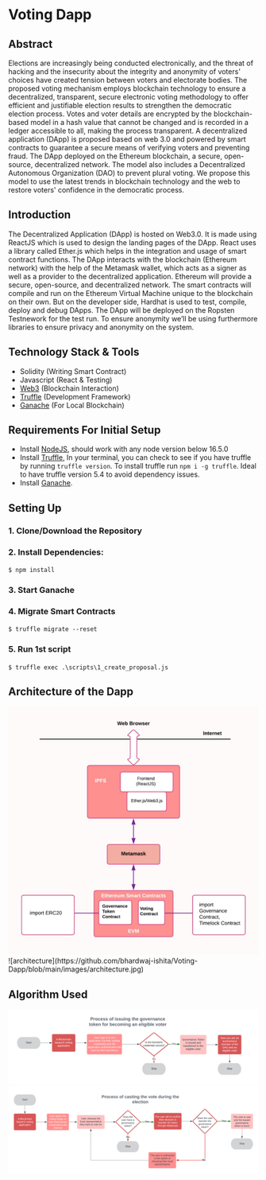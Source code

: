 # Voting Dapp
## Abstract
Elections are increasingly being conducted electronically, and the threat of hacking and the insecurity about the integrity and anonymity of voters' choices have created tension between voters and electorate bodies. The proposed voting mechanism employs blockchain technology to ensure a decentralized, transparent, secure electronic voting methodology to offer efficient and justifiable election results to strengthen the democratic election process. Votes and voter details are encrypted by the blockchain-based model in a hash value that cannot be changed and is recorded in a ledger accessible to all, making the process transparent. A decentralized application (DApp) is proposed based on web 3.0 and powered by smart contracts to guarantee a secure means of verifying voters and preventing fraud. The DApp deployed on the Ethereum blockchain, a secure, open-source, decentralized network. The model also includes a Decentralized Autonomous Organization (DAO) to prevent plural voting. We propose this model to use the latest trends in blockchain technology and the web to restore voters' confidence in the democratic process.
   
## Introduction
The Decentralized Application (DApp) is hosted on Web3.0. It is made using ReactJS which is used to design the landing pages of the DApp. React uses a library called Ether.js which helps in the integration and usage of smart contract functions. The DApp interacts with the blockchain (Ethereum network) with the help of the Metamask wallet, which acts as a signer as well as a provider to the decentralized application. 
Ethereum will provide a secure, open-source, and decentralized network. The smart contracts will compile and run on the Ethereum Virtual Machine unique to the blockchain on their own. But on the developer side, Hardhat is used to test, compile, deploy and debug DApps. The DApp will be deployed on the Ropsten Testnework for the test run. To ensure anonymity we’ll be using furthermore libraries to ensure privacy and anonymity on the system.


## Technology Stack & Tools
- Solidity (Writing Smart Contract)
- Javascript (React & Testing)
- [Web3](https://web3js.readthedocs.io/en/v1.5.2/) (Blockchain Interaction)
- [Truffle](https://www.trufflesuite.com/docs/truffle/overview) (Development Framework)
- [Ganache](https://www.trufflesuite.com/ganache) (For Local Blockchain)

## Requirements For Initial Setup
- Install [NodeJS](https://nodejs.org/en/), should work with any node version below 16.5.0
- Install [Truffle](https://www.trufflesuite.com/docs/truffle/overview), In your terminal, you can check to see if you have truffle by running `truffle version`. To install truffle run `npm i -g truffle`. Ideal to have truffle version 5.4 to avoid dependency issues.
- Install [Ganache](https://www.trufflesuite.com/ganache).

## Setting Up
### 1. Clone/Download the Repository

### 2. Install Dependencies:
`$ npm install`

### 3. Start Ganache

### 4. Migrate Smart Contracts
`$ truffle migrate --reset`

### 5. Run 1st script
`$ truffle exec .\scripts\1_create_proposal.js`

## Architecture of the Dapp
<img src="images/architecture.jpg" alt="architecture" width="700"/>
![architecture](https://github.com/bhardwaj-ishita/Voting-Dapp/blob/main/images/architecture.jpg)



## Algorithm Used
<img src="images/issue-governance-token.png" alt="Process of issuing the governance token for becoming an eligible voter" width="700"/>
<img src="images/cast-vote.png" alt="Process of casting the vote during the election" width="700"/>

